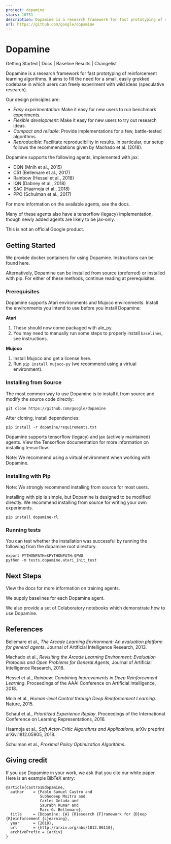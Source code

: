 ```yaml
---
project: dopamine
stars: 10751
description: Dopamine is a research framework for fast prototyping of reinforcement learning algorithms. 
url: https://github.com/google/dopamine
---
```


Dopamine
========

Getting Started | Docs | Baseline Results | Changelist

  
  

Dopamine is a research framework for fast prototyping of reinforcement learning algorithms. It aims to fill the need for a small, easily grokked codebase in which users can freely experiment with wild ideas (speculative research).

Our design principles are:

-   _Easy experimentation_: Make it easy for new users to run benchmark experiments.
-   _Flexible development_: Make it easy for new users to try out research ideas.
-   _Compact and reliable_: Provide implementations for a few, battle-tested algorithms.
-   _Reproducible_: Facilitate reproducibility in results. In particular, our setup follows the recommendations given by Machado et al. (2018).

Dopamine supports the following agents, implemented with jax:

-   DQN (Mnih et al., 2015)
-   C51 (Bellemare et al., 2017)
-   Rainbow (Hessel et al., 2018)
-   IQN (Dabney et al., 2018)
-   SAC (Haarnoja et al., 2018)
-   PPO (Schulman et al., 2017)

For more information on the available agents, see the docs.

Many of these agents also have a tensorflow (legacy) implementation, though newly added agents are likely to be jax-only.

This is not an official Google product.

Getting Started
---------------

We provide docker containers for using Dopamine. Instructions can be found here.

Alternatively, Dopamine can be installed from source (preferred) or installed with pip. For either of these methods, continue reading at prerequisites.

### Prerequisites

Dopamine supports Atari environments and Mujoco environments. Install the environments you intend to use before you install Dopamine:

**Atari**

1.  These should now come packaged with ale\_py.
2.  You may need to manually run some steps to properly install `baselines`, see instructions.

**Mujoco**

1.  Install Mujoco and get a license here.
2.  Run `pip install mujoco-py` (we recommend using a virtual environment).

### Installing from Source

The most common way to use Dopamine is to install it from source and modify the source code directly:

```
git clone https://github.com/google/dopamine
```

After cloning, install dependencies:

```
pip install -r dopamine/requirements.txt
```

Dopamine supports tensorflow (legacy) and jax (actively maintained) agents. View the Tensorflow documentation for more information on installing tensorflow.

Note: We recommend using a virtual environment when working with Dopamine.

### Installing with Pip

Note: We strongly recommend installing from source for most users.

Installing with pip is simple, but Dopamine is designed to be modified directly. We recommend installing from source for writing your own experiments.

```
pip install dopamine-rl
```

### Running tests

You can test whether the installation was successful by running the following from the dopamine root directory.

```
export PYTHONPATH=$PYTHONPATH:$PWD
python -m tests.dopamine.atari_init_test
```

Next Steps
----------

View the docs for more information on training agents.

We supply baselines for each Dopamine agent.

We also provide a set of Colaboratory notebooks which demonstrate how to use Dopamine.

References
----------

Bellemare et al., _The Arcade Learning Environment: An evaluation platform for general agents_. Journal of Artificial Intelligence Research, 2013.

Machado et al., _Revisiting the Arcade Learning Environment: Evaluation Protocols and Open Problems for General Agents_, Journal of Artificial Intelligence Research, 2018.

Hessel et al., _Rainbow: Combining Improvements in Deep Reinforcement Learning_. Proceedings of the AAAI Conference on Artificial Intelligence, 2018.

Mnih et al., _Human-level Control through Deep Reinforcement Learning_. Nature, 2015.

Schaul et al., _Prioritized Experience Replay_. Proceedings of the International Conference on Learning Representations, 2016.

Haarnoja et al., _Soft Actor-Critic Algorithms and Applications_, arXiv preprint arXiv:1812.05905, 2018.

Schulman et al., _Proximal Policy Optimization Algorithms_.

Giving credit
-------------

If you use Dopamine in your work, we ask that you cite our white paper. Here is an example BibTeX entry:

```
@article{castro18dopamine,
  author    = {Pablo Samuel Castro and
               Subhodeep Moitra and
               Carles Gelada and
               Saurabh Kumar and
               Marc G. Bellemare},
  title     = {Dopamine: {A} {R}esearch {F}ramework for {D}eep {R}einforcement {L}earning},
  year      = {2018},
  url       = {http://arxiv.org/abs/1812.06110},
  archivePrefix = {arXiv}
}
```
